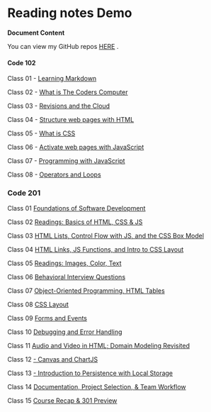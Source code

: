# Reading notes Demo

**Document Content**

You can view my GitHub repos [HERE](danielquilo/readings-notes-v1) .

#### Code 102

Class 01 - [Learning Markdown](https://danielquilo.github.io/readings-notes-v1/code-102/102class-01)

Class 02 - [What is The Coders Computer](https://danielquilo.github.io/readings-notes-v1/code-102/102class-02)

Class 03 - [Revisions and the Cloud](https://danielquilo.github.io/readings-notes-v1/code-102/102class-03)

Class 04 - [Structure web pages with HTML](https://danielquilo.github.io/readings-notes-v1/code-102/102class-04)

Class 05 - [What is CSS](https://danielquilo.github.io/readings-notes-v1/code-102/102class-05)

Class 06 - [Activate web pages with JavaScript](https://danielquilo.github.io/readings-notes-v1/code-102/102class-06)

Class 07 - [Programming with JavaScript](https://danielquilo.github.io/readings-notes-v1/code-102/102class-07)

Class 08 - [Operators and Loops](https://danielquilo.github.io/readings-notes-v1/code-102/102class-08)

### Code 201

Class 01 [Foundations of Software Development](https://danielquilo.github.io/readings-notes-v1/code-201/201class-01)

Class 02 [Readings: Basics of HTML, CSS & JS](https://danielquilo.github.io/readings-notes-v1/code-201/201class-02)

Class 03 [HTML Lists, Control Flow with JS, and the CSS Box Model](https://danielquilo.github.io/readings-notes-v1/code-201/201class-03)

Class 04 [HTML Links, JS Functions, and Intro to CSS Layout](https://danielquilo.github.io/readings-notes-v1/code-201/201class-04)

Class 05 [Readings: Images, Color, Text](https://danielquilo.github.io/readings-notes-v1/code-201/201class-05)

Class 06 [Behavioral Interview Questions](https://danielquilo.github.io/readings-notes-v1/code-201/201class-06)

Class 07 [Object-Oriented Programming, HTML Tables](https://danielquilo.github.io/readings-notes-v1/code-201/201class-07)

Class 08 [CSS Layout](https://danielquilo.github.io/readings-notes-v1/code-201/201class-08)

Class 09 [Forms and Events](https://danielquilo.github.io/readings-notes-v1/code-201/201class-09)

Class 10 [ Debugging and Error Handling](https://danielquilo.github.io/readings-notes-v1/code-201/201class-10)

Class 11 [ Audio and Video in HTML; Domain Modeling Revisited](https://danielquilo.github.io/readings-notes-v1/code-201/201class-11)

Class 12 [- Canvas and ChartJS](https://danielquilo.github.io/readings-notes-v1/code-201/201class-12)

Class 13 [- Introduction to Persistence with Local Storage](https://danielquilo.github.io/readings-notes-v1/code-201/201class-13)

Class 14 [ Documentation, Project Selection, & Team Workflow](https://danielquilo.github.io/readings-notes-v1/code-201/201class-14)

Class 15 [ Course Recap & 301 Preview](https://danielquilo.github.io/readings-notes-v1/code-201/201class-15)
